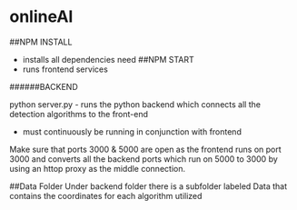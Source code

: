 # onlineAI

##NPM INSTALL
  - installs all dependencies need 
 ##NPM START
  - runs frontend services 

######BACKEND

python server.py - runs the python backend which connects all the detection algorithms to the front-end 
  - must continuously be running in conjunction with frontend 

Make sure that ports 3000 & 5000 are open as the frontend runs on port 3000 and converts all the backend ports which run on 5000 to 3000 by using an httop proxy as the middle connection. 

##Data Folder
	Under backend folder there is a subfolder labeled Data that contains the coordinates for each algorithm utilized 

